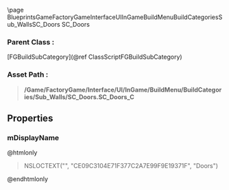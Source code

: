 \page BlueprintsGameFactoryGameInterfaceUIInGameBuildMenuBuildCategoriesSub_WallsSC_Doors SC_Doors
### Parent Class :
[FGBuildSubCategory](@ref ClassScriptFGBuildSubCategory)
### Asset Path :
<b><blockquote>/Game/FactoryGame/Interface/UI/InGame/BuildMenu/BuildCategories/Sub_Walls/SC_Doors.SC_Doors_C</blockquote></b>
## Properties

### mDisplayName
@htmlonly
<blockquote>NSLOCTEXT("", "CE09C3104E71F377C2A7E99F9E19371F", "Doors")</blockquote>
@endhtmlonly

